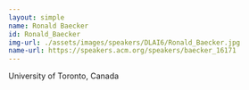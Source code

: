 ```yaml
---
layout: simple
name: Ronald Baecker
id: Ronald_Baecker
img-url: ./assets/images/speakers/DLAI6/Ronald_Baecker.jpg
name-url: https://speakers.acm.org/speakers/baecker_16171
---
```

University of Toronto, Canada

